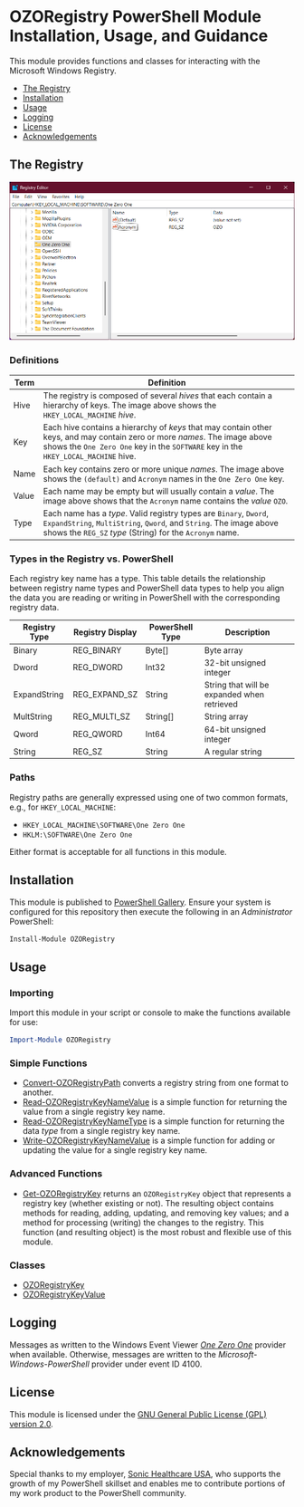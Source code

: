 # OZORegistry PowerShell Module Installation, Usage, and Guidance
This module provides functions and classes for interacting with the Microsoft Windows Registry.

- [The Registry](#the-registry)
- [Installation](#installation)
- [Usage](#usage)
- [Logging](#logging)
- [License](#license)
- [Acknowledgements](#acknowledgements)

## The Registry
<img src="OZORegistryKey.png" alt="The Registry Editor showing the One Zero One key." width="600">

### Definitions

|Term|Definition|
|----|----------|
|Hive|The registry is composed of several _hives_ that each contain a hierarchy of keys. The image above shows the `HKEY_LOCAL_MACHINE` _hive_.|
|Key|Each hive contains a hierarchy of _keys_ that may contain other keys, and may contain zero or more _names_. The image above shows the `One Zero One` key in the `SOFTWARE` key in the `HKEY_LOCAL_MACHINE` hive.|
|Name|Each key contains zero or more unique _names_. The image above shows the `(default)` and `Acronym` names in the `One Zero One` key.|
|Value|Each name may be empty but will usually contain a _value_. The image above shows that the `Acronym` name contains the _value_ `OZO`.|
|Type|Each name has a _type_. Valid registry types are `Binary`, `Dword`, `ExpandString`, `MultiString`, `Qword`, and `String`. The image above shows the `REG_SZ` _type_ (String) for the `Acronym` name.|

### Types in the Registry vs. PowerShell
Each registry key name has a type. This table details the relationship between registry name types and PowerShell data types to help you align the data you are reading or writing in PowerShell with the corresponding registry data.

|Registry Type|Registry Display|PowerShell Type|Description|
|-------------|----------------|---------------|-----------|
|Binary|REG_BINARY|Byte[]|Byte array|
|Dword|REG_DWORD|Int32|32-bit unsigned integer|
|ExpandString|REG_EXPAND_SZ|String|String that will be expanded when retrieved|
|MultString|REG_MULTI_SZ|String[]|String array|
|Qword|REG_QWORD|Int64|64-bit unsigned integer|
|String|REG_SZ|String|A regular string|

### Paths
Registry paths are generally expressed using one of two common formats, e.g., for `HKEY_LOCAL_MACHINE`:

- `HKEY_LOCAL_MACHINE\SOFTWARE\One Zero One`
- `HKLM:\SOFTWARE\One Zero One`

Either format is acceptable for all functions in this module.

## Installation
This module is published to [PowerShell Gallery](https://learn.microsoft.com/en-us/powershell/scripting/gallery/overview?view=powershell-5.1). Ensure your system is configured for this repository then execute the following in an _Administrator_ PowerShell:

```powershell
Install-Module OZORegistry
```

## Usage
### Importing
Import this module in your script or console to make the functions available for use:

```powershell
Import-Module OZORegistry
```

### Simple Functions
- [Convert-OZORegistryPath](Documentation/Convert-OZORegistryPath.md) converts a registry string from one format to another.
- [Read-OZORegistryKeyNameValue](Documentation/Read-OZORegistryKeyNameValue.md) is a simple function for returning the value from a single registry key name.
- [Read-OZORegistryKeyNameType](Documentation/Read-OZORegistryKeyNameType.md) is a simple function for returning the data _type_ from a single registry key name.
- [Write-OZORegistryKeyNameValue](Documentation/Write-OZORegistryKeyNameValue.md) is a simple function for adding or updating the value for a single registry key name.

### Advanced Functions
- [Get-OZORegistryKey](Documentation/Get-OZORegistryKey.md) returns an `OZORegistryKey` object that represents a registry key (whether existing or not). The resulting object contains methods for reading, adding, updating, and removing key values; and a method for processing (writing) the changes to the registry. This function (and resulting object) is the most robust and flexible use of this module.

### Classes
- [OZORegistryKey](Documentation/OZORegistryKey.md)
- [OZORegistryKeyValue](Documentation/OZORegistryKeyValue.md)

## Logging
Messages as written to the Windows Event Viewer [_One Zero One_](https://github.com/onezeroone-dev/OZOLogger-PowerShell-Module/blob/main/README.md) provider when available. Otherwise, messages are written to the _Microsoft-Windows-PowerShell_ provider under event ID 4100.

## License
This module is licensed under the [GNU General Public License (GPL) version 2.0](LICENSE).

## Acknowledgements
Special thanks to my employer, [Sonic Healthcare USA](https://sonichealthcareusa.com), who supports the growth of my PowerShell skillset and enables me to contribute portions of my work product to the PowerShell community.
